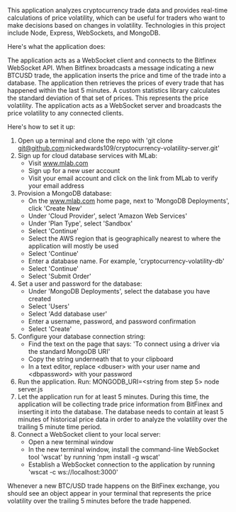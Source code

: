 This application analyzes cryptocurrency trade data and provides real-time calculations of price volatility, which can be useful for traders who want to make decisions based on changes in volatility. Technologies in this project include Node, Express, WebSockets, and MongoDB.

Here's what the application does:

The application acts as a WebSocket client and connects to the Bitfinex WebSocket API. When Bitfinex broadcasts a message indicating a new BTCUSD trade, the application inserts the price and time of the trade into a database. The application then retrieves the prices of every trade that has happened within the last 5 minutes. A custom statistics library calculates the standard deviation of that set of prices. This represents the price volatility. The application acts as a WebSocket server and broadcasts the price volatility to any connected clients.

Here's how to set it up:

1. Open up a terminal and clone the repo with 'git clone git@github.com:nickedwards109/cryptocurrency-volatility-server.git'
2. Sign up for cloud database services with MLab:
     - Visit www.mlab.com
     - Sign up for a new user account
     - Visit your email account and click on the link from MLab to verify your email address
3. Provision a MongoDB database:
     - On the www.mlab.com home page, next to 'MongoDB Deployments', click 'Create New'
     - Under 'Cloud Provider', select 'Amazon Web Services'
     - Under 'Plan Type', select 'Sandbox'
     - Select 'Continue'
     - Select the AWS region that is geographically nearest to where the application will mostly be used
     - Select 'Continue'
     - Enter a database name. For example, 'cryptocurrency-volatility-db'
     - Select 'Continue'
     - Select 'Submit Order'
4. Set a user and password for the database:
     - Under 'MongoDB Deployments', select the database you have created
     - Select 'Users'
     - Select 'Add database user'
     - Enter a username, password, and password confirmation
     - Select 'Create'
5. Configure your database connection string:
     - Find the text on the page that says: 'To connect using a driver via the standard MongoDB URI'
     - Copy the string underneath that to your clipboard
     - In a text editor, replace \<dbuser> with your user name and \<dbpassword> with your password
6. Run the application. Run:
     MONGODB_URI=<string from step 5> node server.js
7. Let the application run for at least 5 minutes. During this time, the application will be collecting trade price information from BitFinex and inserting it into the database. The database needs to contain at least 5 minutes of historical price data in order to analyze the volatility over the trailing 5 minute time period.
8. Connect a WebSocket client to your local server:
     - Open a new terminal window
     - In the new terminal window, install the command-line WebSocket tool 'wscat' by running 'npm install -g wscat'
     - Establish a WebSocket connection to the application by running 'wscat -c ws://localhost:3000'

Whenever a new BTC/USD trade happens on the BitFinex exchange, you should see an object appear in your terminal that represents the price volatility over the trailing 5 minutes before the trade happened.
